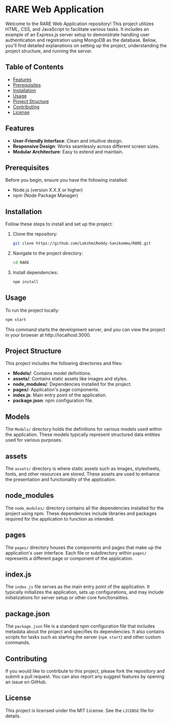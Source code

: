 # RARE Web Application

Welcome to the RARE Web Application repository! This project utilizes HTML, CSS, and JavaScript to facilitate various tasks. It includes an example of an Express.js server setup to demonstrate handling user authentication and registration using MongoDB as the database. Below, you'll find detailed explanations on setting up the project, understanding the project structure, and running the server.

## Table of Contents

- [Features](#features)
- [Prerequisites](#prerequisites)
- [Installation](#installation)
- [Usage](#usage)
- [Project Structure](#project-structure)
- [Contributing](#contributing)
- [License](#license)

## Features

- **User-Friendly Interface**: Clean and intuitive design.
- **Responsive Design**: Works seamlessly across different screen sizes.
- **Modular Architecture**: Easy to extend and maintain.

## Prerequisites

Before you begin, ensure you have the following installed:

- Node.js (version X.X.X or higher)
- npm (Node Package Manager)

## Installation

Follow these steps to install and set up the project:

1. Clone the repository:
   ```sh
   git clone https://github.com/LakshmiReddy-Sanikommu/RARE.git
   ```
2. Navigate to the project directory:
   ```sh
   cd RARE
   ```
3. Install dependencies:
   ```sh
   npm install
   ```

## Usage

To run the project locally:
```sh
npm start
```
This command starts the development server, and you can view the project in your browser at http://localhost:3000.

## Project Structure

This project includes the following directories and files:

- **Models/**: Contains model definitions.
- **assets/**: Contains static assets like images and styles.
- **node_modules/**: Dependencies installed for the project.
- **pages/**: Application's page components.
- **index.js**: Main entry point of the application.
- **package.json**: npm configuration file.

## Models

The `Models/` directory holds the definitions for various models used within the application. These models typically represent structured data entities used for various purposes.

## assets

The `assets/` directory is where static assets such as images, stylesheets, fonts, and other resources are stored. These assets are used to enhance the presentation and functionality of the application.

## node_modules

The `node_modules/` directory contains all the dependencies installed for the project using npm. These dependencies include libraries and packages required for the application to function as intended.

## pages

The `pages/` directory houses the components and pages that make up the application's user interface. Each file or subdirectory within `pages/` represents a different page or component of the application.

## index.js

The `index.js` file serves as the main entry point of the application. It typically initializes the application, sets up configurations, and may include initializations for server setup or other core functionalities.

## package.json

The `package.json` file is a standard npm configuration file that includes metadata about the project and specifies its dependencies. It also contains scripts for tasks such as starting the server (`npm start`) and other custom commands.

## Contributing

If you would like to contribute to this project, please fork the repository and submit a pull request. You can also report any suggest features by opening an issue on GitHub.

## License

This project is licensed under the MIT License. See the `LICENSE` file for details.
